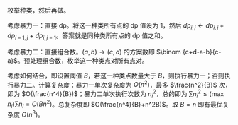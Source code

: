 枚举种类，然后再做。

考虑暴力一：直接 dp。将这一种类所有点的 dp 值设为 $1$，然后 $dp_{i,j}\gets dp_{i,j}+dp_{i-1,j}+dp_{i,j-1}$。答案就是同种类所有点的 dp 值之和。

考虑暴力二：直接组合数。$(a,b)\to (c,d)$ 的方案数即 $\binom {c+d-a-b}{c-a}$。预处理组合数，枚举这一种类点对所有点对。

考虑如何结合，即设置阈值 $B$，若这一种类点数量大于 $B$，则执行暴力一；否则执行暴力二。计算复杂度：暴力一单次复杂度为 $O(n^2)$，最多 $\frac{n^2}{B}$ 次，即为 $O(\frac{n^4}{B})$；暴力二单次执行次数为 $n_i^2$，总的即为 $\sum n_i^2\le (\max n_i)\sum n_i=O(Bn^2)$。总复杂度即 $O(\frac{n^4}{B}+n^2B)$。取 $B=n$ 即有最优复杂度 $O(n^3)$。